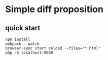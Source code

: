 # Simple diff proposition

## quick start
```
npm install
webpack --watch
browser-sync start reload --files="*.html" 
php -S localhost:9090
```
